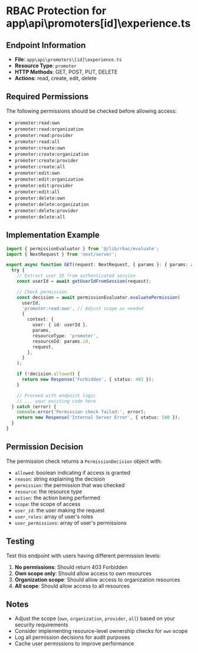 # RBAC Protection for app\api\promoters\[id]\experience.ts

## Endpoint Information

- **File**: `app\api\promoters\[id]\experience.ts`
- **Resource Type**: `promoter`
- **HTTP Methods**: GET, POST, PUT, DELETE
- **Actions**: read, create, edit, delete

## Required Permissions

The following permissions should be checked before allowing access:

- `promoter:read:own`
- `promoter:read:organization`
- `promoter:read:provider`
- `promoter:read:all`
- `promoter:create:own`
- `promoter:create:organization`
- `promoter:create:provider`
- `promoter:create:all`
- `promoter:edit:own`
- `promoter:edit:organization`
- `promoter:edit:provider`
- `promoter:edit:all`
- `promoter:delete:own`
- `promoter:delete:organization`
- `promoter:delete:provider`
- `promoter:delete:all`

## Implementation Example

```typescript
import { permissionEvaluator } from '@/lib/rbac/evaluate';
import { NextRequest } from 'next/server';

export async function GET(request: NextRequest, { params }: { params: any }) {
  try {
    // Extract user ID from authenticated session
    const userId = await getUserIdFromSession(request);

    // Check permission
    const decision = await permissionEvaluator.evaluatePermission(
      userId,
      'promoter:read:own', // Adjust scope as needed
      {
        context: {
          user: { id: userId },
          params,
          resourceType: 'promoter',
          resourceId: params.id,
          request,
        },
      }
    );

    if (!decision.allowed) {
      return new Response('Forbidden', { status: 403 });
    }

    // Proceed with endpoint logic
    // ... your existing code here
  } catch (error) {
    console.error('Permission check failed:', error);
    return new Response('Internal Server Error', { status: 500 });
  }
}
```

## Permission Decision

The permission check returns a `PermissionDecision` object with:

- `allowed`: boolean indicating if access is granted
- `reason`: string explaining the decision
- `permission`: the permission that was checked
- `resource`: the resource type
- `action`: the action being performed
- `scope`: the scope of access
- `user_id`: the user making the request
- `user_roles`: array of user's roles
- `user_permissions`: array of user's permissions

## Testing

Test this endpoint with users having different permission levels:

1. **No permissions**: Should return 403 Forbidden
2. **Own scope only**: Should allow access to own resources
3. **Organization scope**: Should allow access to organization resources
4. **All scope**: Should allow access to all resources

## Notes

- Adjust the scope (`own`, `organization`, `provider`, `all`) based on your security requirements
- Consider implementing resource-level ownership checks for `own` scope
- Log all permission decisions for audit purposes
- Cache user permissions to improve performance
